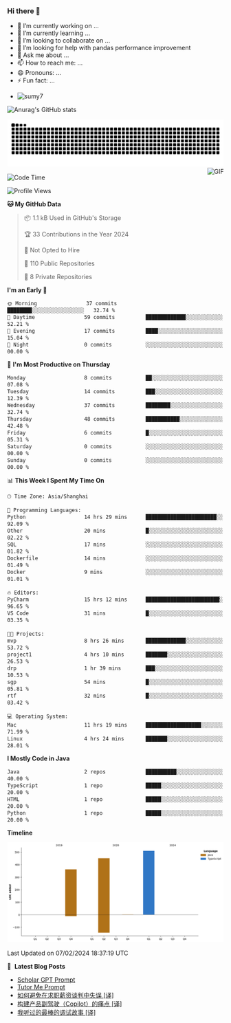 ### Hi there 👋
<!--
**alloevil/alloevil** is a ✨ _special_ ✨ repository because its `README.md` (this file) appears on your GitHub profile.

Here are some ideas to get you started:

- 🔭 I’m currently working on ...
- 🌱 I’m currently learning ...
- 👯 I’m looking to collaborate on ...
- 🤔 I’m looking for help with ...
- 💬 Ask me about ...
- 📫 How to reach me: ...
- 😄 Pronouns: ...
- ⚡ Fun fact: ...
-->

- 🔭 I’m currently working on ...
- 🌱 I’m currently learning ...
- 👯 I’m looking to collaborate on ...
- 🤔 I’m looking for help with pandas performance improvement
- 💬 Ask me about ...
- 📫 How to reach me: ...
- 😄 Pronouns: ...
- ⚡ Fun fact: ...
  
+ ![sumy7](https://komarev.com/ghpvc/?username=alloevil)

![Anurag's GitHub stats](https://github-readme-stats.vercel.app/api?username=alloevil&show_icons=true&bg_color=00000000)

<picture align="center">
  <source media="(prefers-color-scheme: dark)" srcset="https://github.com/alloevil/alloevil/blob/output/github-contribution-grid-snake.svg">
  <source media="(prefers-color-scheme: dark)" srcset="https://github.com/alloevil/alloevil/blob/output/github-contribution-grid-snake.svg">
  <img alt="github contribution grid snake animation" src="https://github.com/alloevil/alloevil/blob/output/github-contribution-grid-snake.svg">
</picture>

<img align="right" alt="GIF" src="https://raw.githubusercontent.com/JoeyBling/JoeyBling/master/pic/pusheencode.gif" />

<!--START_SECTION:waka-->
![Code Time](http://img.shields.io/badge/Code%20Time-2%2C080%20hrs%2024%20mins-blue)

![Profile Views](http://img.shields.io/badge/Profile%20Views-1-blue)

**🐱 My GitHub Data** 

> 📦 1.1 kB Used in GitHub's Storage 
 > 
> 🏆 33 Contributions in the Year 2024
 > 
> 🚫 Not Opted to Hire
 > 
> 📜 110 Public Repositories 
 > 
> 🔑 8 Private Repositories 
 > 
**I'm an Early 🐤** 

```text
🌞 Morning                37 commits          ████████░░░░░░░░░░░░░░░░░   32.74 % 
🌆 Daytime                59 commits          █████████████░░░░░░░░░░░░   52.21 % 
🌃 Evening                17 commits          ████░░░░░░░░░░░░░░░░░░░░░   15.04 % 
🌙 Night                  0 commits           ░░░░░░░░░░░░░░░░░░░░░░░░░   00.00 % 
```
📅 **I'm Most Productive on Thursday** 

```text
Monday                   8 commits           ██░░░░░░░░░░░░░░░░░░░░░░░   07.08 % 
Tuesday                  14 commits          ███░░░░░░░░░░░░░░░░░░░░░░   12.39 % 
Wednesday                37 commits          ████████░░░░░░░░░░░░░░░░░   32.74 % 
Thursday                 48 commits          ███████████░░░░░░░░░░░░░░   42.48 % 
Friday                   6 commits           █░░░░░░░░░░░░░░░░░░░░░░░░   05.31 % 
Saturday                 0 commits           ░░░░░░░░░░░░░░░░░░░░░░░░░   00.00 % 
Sunday                   0 commits           ░░░░░░░░░░░░░░░░░░░░░░░░░   00.00 % 
```


📊 **This Week I Spent My Time On** 

```text
🕑︎ Time Zone: Asia/Shanghai

💬 Programming Languages: 
Python                   14 hrs 29 mins      ███████████████████████░░   92.09 % 
Other                    20 mins             █░░░░░░░░░░░░░░░░░░░░░░░░   02.22 % 
SQL                      17 mins             ░░░░░░░░░░░░░░░░░░░░░░░░░   01.82 % 
Dockerfile               14 mins             ░░░░░░░░░░░░░░░░░░░░░░░░░   01.49 % 
Docker                   9 mins              ░░░░░░░░░░░░░░░░░░░░░░░░░   01.01 % 

🔥 Editors: 
PyCharm                  15 hrs 12 mins      ████████████████████████░   96.65 % 
VS Code                  31 mins             █░░░░░░░░░░░░░░░░░░░░░░░░   03.35 % 

🐱‍💻 Projects: 
mvp                      8 hrs 26 mins       █████████████░░░░░░░░░░░░   53.72 % 
project1                 4 hrs 10 mins       ███████░░░░░░░░░░░░░░░░░░   26.53 % 
drp                      1 hr 39 mins        ███░░░░░░░░░░░░░░░░░░░░░░   10.53 % 
sgp                      54 mins             █░░░░░░░░░░░░░░░░░░░░░░░░   05.81 % 
rtf                      32 mins             █░░░░░░░░░░░░░░░░░░░░░░░░   03.42 % 

💻 Operating System: 
Mac                      11 hrs 19 mins      ██████████████████░░░░░░░   71.99 % 
Linux                    4 hrs 24 mins       ███████░░░░░░░░░░░░░░░░░░   28.01 % 
```

**I Mostly Code in Java** 

```text
Java                     2 repos             ██████████░░░░░░░░░░░░░░░   40.00 % 
TypeScript               1 repo              █████░░░░░░░░░░░░░░░░░░░░   20.00 % 
HTML                     1 repo              █████░░░░░░░░░░░░░░░░░░░░   20.00 % 
Python                   1 repo              █████░░░░░░░░░░░░░░░░░░░░   20.00 % 
```



**Timeline**

![Lines of Code chart](https://raw.githubusercontent.com/alloevil/alloevil/main/assets/bar_graph.png)


 Last Updated on 07/02/2024 18:37:19 UTC
<!--END_SECTION:waka-->

📕 &nbsp;**Latest Blog Posts**
<!-- BLOG-POST-LIST:START -->
- [Scholar GPT Prompt](https://baoyu.io/blog/prompt-engineering/scholar-gpt-prompt)
- [Tutor Me Prompt](https://baoyu.io/blog/prompt-engineering/tutor-me-prompt)
- [如何避免在求职薪资谈判中失误 [译]](https://baoyu.io/translations/interview/how-not-to-bomb-your-offer-negotiation)
- [构建产品副驾驶（Copilot）的痛点 [译]](https://baoyu.io/translations/ai/the-pain-points-of-building-a-copilot)
- [我听过的最棒的调试故事 [译]](https://baoyu.io/translations/software-engineering/the-best-debugging-story-ive-ever-heard)
<!-- BLOG-POST-LIST:END -->
